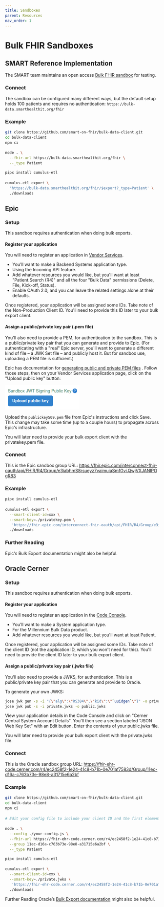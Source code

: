 ```yaml
---
title: Sandboxes
parent: Resources
nav_order: 1
---
```


# Bulk FHIR Sandboxes

## SMART Reference Implementation
The SMART team maintains an open access 
[Bulk FHIR sandbox](https://bulk-data.smarthealthit.org/) for testing.

### Connect
The sandbox can be configured many different ways, but the default setup holds 100 patients and requires no authentication:
`https://bulk-data.smarthealthit.org/fhir`

### Example
```sh
git clone https://github.com/smart-on-fhir/bulk-data-client.git
cd bulk-data-client
npm ci

node . \
  --fhir-url https://bulk-data.smarthealthit.org/fhir \
  --_type Patient
```
```sh
pipx install cumulus-etl

cumulus-etl export \
  'https://bulk-data.smarthealthit.org/fhir/$export?_type=Patient' \
  ./downloads
```
## Epic
### Setup
This sandbox requires authentication when doing bulk exports.
#### Register your application
You will need to register an application in 
[Vendor Services](https://vendorservices.epic.com/Developer/Apps).

- You'll want to make a Backend Systems application type.
- Using the Incoming API feature.
- Add whatever resources you would like, but you'll want at least "Patient.Search (R4)" and all the four "Bulk Data" permissions (Delete, File, Kick-off, Status).
- Enable OAuth 2.0, and you can leave the related settings alone at their defaults.

Once registered, your application will be assigned some IDs. Take note of the Non-Production Client ID. You'll need to provide this ID later to your bulk export client.
#### Assign a public/private key pair (.pem file)
You'll also need to provide a PEM, for authentication to the sandbox. This is a public/private key pair that you can generate and provide to Epic. (For authenticating with a "real" Epic server, you'll want to generate a different kind of file – a JWK Set file – and publicly host it. But for sandbox use, uploading a PEM file is sufficient.)

Epic has documentation for 
[generating public and private PEM files](https://vendorservices.epic.com/Article?docId=oauth2&section=Creating-Key-Pair)
. Follow those steps, then on your Vendor Services application page, click on the "Upload public key" button:

![Epic upload button](../assets/epic_upload.png)

Upload the `publickey509.pem` file from Epic's instructions and click Save. This change may take some time (up to a couple hours) to propagate across Epic's infrastructure.

You will later need to provide your bulk export client with the privatekey.pem file.
### Connect
This is the Epic sandbox group URL:
https://fhir.epic.com/interconnect-fhir-oauth/api/FHIR/R4/Group/e3iabhmS8rsueyz7vaimuiaSmfGvi.QwjVXJANlPOgR83
### Example
```sh
pipx install cumulus-etl

cumulus-etl export \
  --smart-client-id=xxx \
  --smart-key=./privatekey.pem \
   'https://fhir.epic.com/interconnect-fhir-oauth/api/FHIR/R4/Group/e3iabhmS8rsueyz7vaimuiaSmfGvi.QwjVXJANlPOgR83/$export?_type=Patient' \
  ./downloads
```
### Further Reading
Epic's Bulk Export documentation might also be helpful.

## Oracle Cerner
### Setup
This sandbox requires authentication when doing bulk exports.

#### Register your application
You will need to register an application in the [Code Console](https://code-console.cerner.com/console/apps).
- You'll want to make a System application type.
- For the Millennium Bulk Data product.
- Add whatever resources you would like, but you'll want at least Patient.

Once registered, your application will be assigned some IDs. Take note of the client ID (not the application ID, which you won't need for this). You'll need to provide the client ID later to your bulk export client.

#### Assign a public/private key pair (.jwks file)
You'll also need to provide a JWKS, for authentication. This is a public/private key pair that you can generate and provide to Oracle.

To generate your own JWKS:
```sh
jose jwk gen -s -i "{\"alg\":\"RS384\",\"kid\":\"`uuidgen`\"}" -o private.jwks
jose jwk pub -s -i private.jwks -o public.jwks
```

View your application details in the Code Console and click on "Cerner Central System Account Details". You'll then see a section labeled "JSON Web Key Set" with an Edit button. Enter the contents of your public.jwks file.

You will later need to provide your bulk export client with the private.jwks file.

### Connect
This is the Oracle sandbox group URL:
https://fhir-ehr-code.cerner.com/r4/ec2458f2-1e24-41c8-b71b-0e701af7583d/Group/11ec-d16a-c763b73e-98e8-a31715e6a2bf
### Example
```sh
git clone https://github.com/smart-on-fhir/bulk-data-client.git
cd bulk-data-client
npm ci

# Edit your config file to include your client ID and the first element from your JWKS file

node . \
  --config ./your-config.js \
  --fhir-url https://fhir-ehr-code.cerner.com/r4/ec2458f2-1e24-41c8-b71b-0e701af7583d \
  --group 11ec-d16a-c763b73e-98e8-a31715e6a2bf \
  --_type Patient
```
```sh
pipx install cumulus-etl

cumulus-etl export \
  --smart-client-id=xxx \
  --smart-key=./private.jwks \
   'https://fhir-ehr-code.cerner.com/r4/ec2458f2-1e24-41c8-b71b-0e701af7583d/Group/11ec-d16a-c763b73e-98e8-a31715e6a2bf/$export?_type=Patient' \
  ./downloads
```
Further Reading
Oracle’s [Bulk Export documentation](https://docs.oracle.com/en/industries/health/millennium-platform-apis/mfbda/bulk_data_access.html) might also be helpful.
